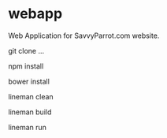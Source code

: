 webapp
======

Web Application for SavvyParrot.com website.

git clone ...

npm install

bower install

lineman clean

lineman build

lineman run
